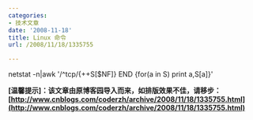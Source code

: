 ```yaml
---
categories:
- 技术文章
date: '2008-11-18'
title: Linux 命令
url: /2008/11/18/1335755

---
```



netstat -n|awk '/^tcp/{++S[$NF]} END {for(a in S) print a,S[a]}'

**[温馨提示]：该文章由原博客园导入而来，如排版效果不佳，请移步：[http://www.cnblogs.com/coderzh/archive/2008/11/18/1335755.html](http://www.cnblogs.com/coderzh/archive/2008/11/18/1335755.html)**